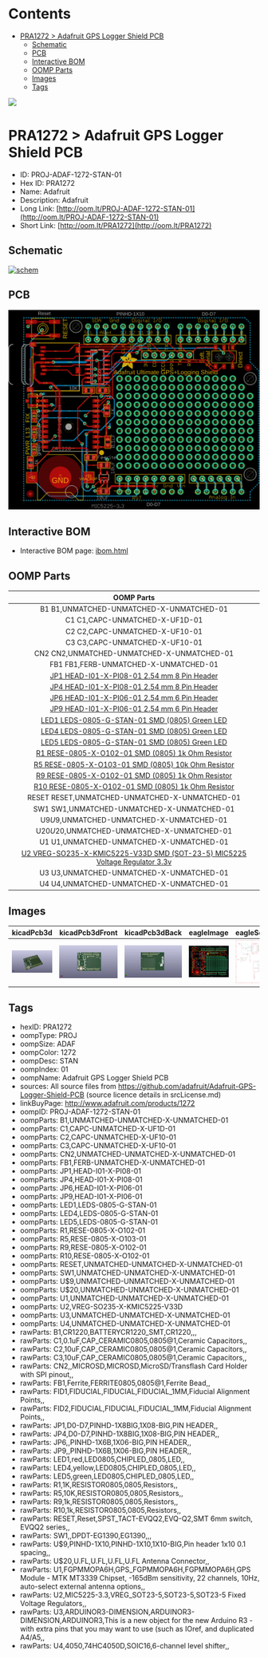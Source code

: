 



Contents
========

* [PRA1272 > Adafruit GPS Logger Shield PCB](#pra1272--adafruit-gps-logger-shield-pcb)
	* [Schematic](#schematic)
	* [PCB](#pcb)
	* [Interactive BOM](#interactive-bom)
	* [OOMP Parts](#oomp-parts)
	* [Images](#images)
	* [Tags](#tags)
  
![][im]
# PRA1272 > Adafruit GPS Logger Shield PCB

- ID: PROJ-ADAF-1272-STAN-01
- Hex ID: PRA1272
- Name: Adafruit
- Description: Adafruit
- Long Link: [http://oom.lt/PROJ-ADAF-1272-STAN-01](http://oom.lt/PROJ-ADAF-1272-STAN-01)
- Short Link: [http://oom.lt/PRA1272](http://oom.lt/PRA1272)

## Schematic
  
[![schem](eagleSchemImage.png)](eagleSchemImage.png)
## PCB
  
[![pcb](eagleImage.png)](eagleImage.png)
## Interactive BOM

- Interactive BOM page: [ibom.html](https://htmlpreview.github.io/?https://github.com/oomlout/oomlout_OOMP_projects/blob/main/PROJ-ADAF-1272-STAN-01/kicad/bom/ibom.html)

## OOMP Parts
  

|OOMP Parts|
| :---: |
|B1 B1,UNMATCHED-UNMATCHED-X-UNMATCHED-01|
|C1 C1,CAPC-UNMATCHED-X-UF1D-01|
|C2 C2,CAPC-UNMATCHED-X-UF10-01|
|C3 C3,CAPC-UNMATCHED-X-UF10-01|
|CN2 CN2,UNMATCHED-UNMATCHED-X-UNMATCHED-01|
|FB1 FB1,FERB-UNMATCHED-X-UNMATCHED-01|
|[JP1 HEAD-I01-X-PI08-01 2.54 mm 8 Pin Header](https://github.com/oomlout/oomlout_OOMP_parts/tree/main/HEAD-I01-X-PI08-01/)|
|[JP4 HEAD-I01-X-PI08-01 2.54 mm 8 Pin Header](https://github.com/oomlout/oomlout_OOMP_parts/tree/main/HEAD-I01-X-PI08-01/)|
|[JP6 HEAD-I01-X-PI06-01 2.54 mm 6 Pin Header](https://github.com/oomlout/oomlout_OOMP_parts/tree/main/HEAD-I01-X-PI06-01/)|
|[JP9 HEAD-I01-X-PI06-01 2.54 mm 6 Pin Header](https://github.com/oomlout/oomlout_OOMP_parts/tree/main/HEAD-I01-X-PI06-01/)|
|[LED1 LEDS-0805-G-STAN-01 SMD (0805) Green LED](https://github.com/oomlout/oomlout_OOMP_parts/tree/main/LEDS-0805-G-STAN-01/)|
|[LED4 LEDS-0805-G-STAN-01 SMD (0805) Green LED](https://github.com/oomlout/oomlout_OOMP_parts/tree/main/LEDS-0805-G-STAN-01/)|
|[LED5 LEDS-0805-G-STAN-01 SMD (0805) Green LED](https://github.com/oomlout/oomlout_OOMP_parts/tree/main/LEDS-0805-G-STAN-01/)|
|[R1 RESE-0805-X-O102-01 SMD (0805) 1k Ohm Resistor](https://github.com/oomlout/oomlout_OOMP_parts/tree/main/RESE-0805-X-O102-01/)|
|[R5 RESE-0805-X-O103-01 SMD (0805) 10k Ohm Resistor](https://github.com/oomlout/oomlout_OOMP_parts/tree/main/RESE-0805-X-O103-01/)|
|[R9 RESE-0805-X-O102-01 SMD (0805) 1k Ohm Resistor](https://github.com/oomlout/oomlout_OOMP_parts/tree/main/RESE-0805-X-O102-01/)|
|[R10 RESE-0805-X-O102-01 SMD (0805) 1k Ohm Resistor](https://github.com/oomlout/oomlout_OOMP_parts/tree/main/RESE-0805-X-O102-01/)|
|RESET RESET,UNMATCHED-UNMATCHED-X-UNMATCHED-01|
|SW1 SW1,UNMATCHED-UNMATCHED-X-UNMATCHED-01|
|U$9 U$9,UNMATCHED-UNMATCHED-X-UNMATCHED-01|
|U$20 U$20,UNMATCHED-UNMATCHED-X-UNMATCHED-01|
|U1 U1,UNMATCHED-UNMATCHED-X-UNMATCHED-01|
|[U2 VREG-SO235-X-KMIC5225-V33D SMD (SOT-23-5) MIC5225 Voltage Regulator 3.3v](https://github.com/oomlout/oomlout_OOMP_parts/tree/main/VREG-SO235-X-KMIC5225-V33D/)|
|U3 U3,UNMATCHED-UNMATCHED-X-UNMATCHED-01|
|U4 U4,UNMATCHED-UNMATCHED-X-UNMATCHED-01|

## Images
  
  

|kicadPcb3d|kicadPcb3dFront|kicadPcb3dBack|eagleImage|eagleSchemImage|
| :---: | :---: | :---: | :---: | :---: |
|[![kicadPcb3d](kicadPcb3d_140.png)](kicadPcb3d.png)|[![kicadPcb3dFront](kicadPcb3dFront_140.png)](kicadPcb3dFront.png)|[![kicadPcb3dBack](kicadPcb3dBack_140.png)](kicadPcb3dBack.png)|[![eagleImage](eagleImage_140.png)](eagleImage.png)|[![eagleSchemImage](eagleSchemImage_140.png)](eagleSchemImage.png)|

## Tags

- hexID: PRA1272
- oompType: PROJ
- oompSize: ADAF
- oompColor: 1272
- oompDesc: STAN
- oompIndex: 01
- oompName: Adafruit GPS Logger Shield PCB
- sources: All source files from https://github.com/adafruit/Adafruit-GPS-Logger-Shield-PCB (source licence details in srcLicense.md)
- linkBuyPage: http://www.adafruit.com/products/1272
- oompID: PROJ-ADAF-1272-STAN-01
- oompParts: B1,UNMATCHED-UNMATCHED-X-UNMATCHED-01
- oompParts: C1,CAPC-UNMATCHED-X-UF1D-01
- oompParts: C2,CAPC-UNMATCHED-X-UF10-01
- oompParts: C3,CAPC-UNMATCHED-X-UF10-01
- oompParts: CN2,UNMATCHED-UNMATCHED-X-UNMATCHED-01
- oompParts: FB1,FERB-UNMATCHED-X-UNMATCHED-01
- oompParts: JP1,HEAD-I01-X-PI08-01
- oompParts: JP4,HEAD-I01-X-PI08-01
- oompParts: JP6,HEAD-I01-X-PI06-01
- oompParts: JP9,HEAD-I01-X-PI06-01
- oompParts: LED1,LEDS-0805-G-STAN-01
- oompParts: LED4,LEDS-0805-G-STAN-01
- oompParts: LED5,LEDS-0805-G-STAN-01
- oompParts: R1,RESE-0805-X-O102-01
- oompParts: R5,RESE-0805-X-O103-01
- oompParts: R9,RESE-0805-X-O102-01
- oompParts: R10,RESE-0805-X-O102-01
- oompParts: RESET,UNMATCHED-UNMATCHED-X-UNMATCHED-01
- oompParts: SW1,UNMATCHED-UNMATCHED-X-UNMATCHED-01
- oompParts: U$9,UNMATCHED-UNMATCHED-X-UNMATCHED-01
- oompParts: U$20,UNMATCHED-UNMATCHED-X-UNMATCHED-01
- oompParts: U1,UNMATCHED-UNMATCHED-X-UNMATCHED-01
- oompParts: U2,VREG-SO235-X-KMIC5225-V33D
- oompParts: U3,UNMATCHED-UNMATCHED-X-UNMATCHED-01
- oompParts: U4,UNMATCHED-UNMATCHED-X-UNMATCHED-01
- rawParts: B1,CR1220,BATTERYCR1220_SMT,CR1220,,,
- rawParts: C1,0.1uF,CAP_CERAMIC0805,0805@1,Ceramic Capacitors,,
- rawParts: C2,10uF,CAP_CERAMIC0805,0805@1,Ceramic Capacitors,,
- rawParts: C3,10uF,CAP_CERAMIC0805,0805@1,Ceramic Capacitors,,
- rawParts: CN2,,MICROSD,MICROSD,MicroSD/Transflash Card Holder with SPI pinout,,
- rawParts: FB1,Ferrite,FERRITE0805,0805@1,Ferrite Bead,,
- rawParts: FID1,FIDUCIAL,FIDUCIAL,FIDUCIAL_1MM,Fiducial Alignment Points,,
- rawParts: FID2,FIDUCIAL,FIDUCIAL,FIDUCIAL_1MM,Fiducial Alignment Points,,
- rawParts: JP1,D0-D7,PINHD-1X8BIG,1X08-BIG,PIN HEADER,,
- rawParts: JP4,D0-D7,PINHD-1X8BIG,1X08-BIG,PIN HEADER,,
- rawParts: JP6,,PINHD-1X6B,1X06-BIG,PIN HEADER,,
- rawParts: JP9,,PINHD-1X6B,1X06-BIG,PIN HEADER,,
- rawParts: LED1,red,LED0805,CHIPLED_0805,LED,,
- rawParts: LED4,yellow,LED0805,CHIPLED_0805,LED,,
- rawParts: LED5,green,LED0805,CHIPLED_0805,LED,,
- rawParts: R1,1K,RESISTOR0805,0805,Resistors,,
- rawParts: R5,10K,RESISTOR0805,0805,Resistors,,
- rawParts: R9,1k,RESISTOR0805,0805,Resistors,,
- rawParts: R10,1k,RESISTOR0805,0805,Resistors,,
- rawParts: RESET,Reset,SPST_TACT-EVQQ2,EVQ-Q2,SMT 6mm switch, EVQQ2 series,,
- rawParts: SW1,,DPDT-EG1390,EG1390,,,
- rawParts: U$9,PINHD-1X10,PINHD-1X10,1X10-BIG,Pin header 1x10 0.1 spacing,,
- rawParts: U$20,U.FL,U.FL,U.FL,U.FL Antenna Connector,,
- rawParts: U1,FGPMMOPA6H,GPS_FGPMMOPA6H,FGPMMOPA6H,GPS Module - MTK MT3339 Chipset, -165dBm sensitivity, 22 channels, 10Hz, auto-select external antenna options,,
- rawParts: U2,MIC5225-3.3,VREG_SOT23-5,SOT23-5,SOT23-5 Fixed Voltage Regulators,,
- rawParts: U3,ARDUINOR3-DIMENSION,ARDUINOR3-DIMENSION,ARDUINOR3,This is a new object for the new Arduino R3 - with extra pins that you may want to use (such as IOref, and duplicated A4/A5,,
- rawParts: U4,4050,74HC4050D,SOIC16,6-channel level shifter,,



[im]: kicadPcb3d_450.png
